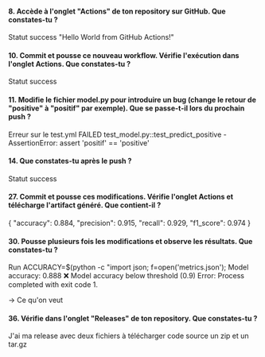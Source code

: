 #### 8. Accède à l'onglet "Actions" de ton repository sur GitHub. Que constates-tu ?

Statut success
"Hello World from GitHub Actions!"

#### 10. Commit et pousse ce nouveau workflow. Vérifie l'exécution dans l'onglet Actions. Que constates-tu ?

Statut success

#### 11. Modifie le fichier model.py pour introduire un bug (change le retour de "positive" à "positif" par exemple). Que se passe-t-il lors du prochain push ?

Erreur sur le test.yml
FAILED test_model.py::test_predict_positive - AssertionError: assert 'positif' == 'positive'

#### 14. Que constates-tu après le push ?

Statut success


#### 27. Commit et pousse ces modifications. Vérifie l'onglet Actions et télécharge l'artifact généré. Que contient-il ?
{
  "accuracy": 0.884,
  "precision": 0.915,
  "recall": 0.929,
  "f1_score": 0.974
}

#### 30. Pousse plusieurs fois les modifications et observe les résultats. Que constates-tu ?
Run ACCURACY=$(python -c "import json; f=open('metrics.json');
Model accuracy: 0.888
❌ Model accuracy below threshold (0.9)
Error: Process completed with exit code 1.

-> Ce qu'on veut


#### 36. Vérifie dans l'onglet "Releases" de ton repository. Que constates-tu ?
J'ai ma release avec deux fichiers à télécharger
code source
un zip et un tar.gz